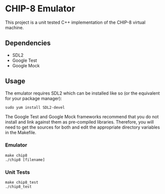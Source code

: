 # CHIP-8 Emulator
This project is a unit tested C++ implementation of the CHIP-8 virtual machine.
## Dependencies
* SDL2
* Google Test
* Google Mock
## Usage
The emulator requires SDL2 which can be installed like so (or the equivalent for your package manager):
```
sudo yum install SDL2-devel
```
The Google Test and Google Mock frameworks recommend that you do not install and link against them as pre-compiled libraries.
Therefore, you will need to get the sources for both and edit the appropriate directory variables in the Makefile.
### Emulator
```
make chip8
./chip8 [filename]
```
### Unit Tests
```
make chip8_test
./chip8_test
```

